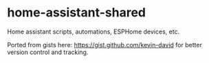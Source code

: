 # home-assistant-shared
Home assistant scripts, automations, ESPHome devices, etc.

Ported from gists here: https://gist.github.com/kevin-david for better version control and tracking.

